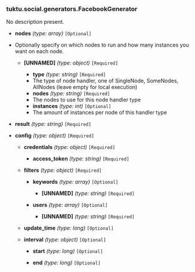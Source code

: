 ### tuktu.social.generators.FacebookGenerator
No description present.

  * **nodes** *(type: array)* `[Optional]`
  - Optionally specify on which nodes to run and how many instances you want on each node.
 
    * **[UNNAMED]** *(type: object)* `[Required]`

      * **type** *(type: string)* `[Required]`
      - The type of node handler, one of SingleNode, SomeNodes, AllNodes (leave empty for local execution)
 
      * **nodes** *(type: string)* `[Required]`
      - The nodes to use for this node handler type
 
      * **instances** *(type: int)* `[Optional]`
      - The amount of instances per node of this handler type
 
  * **result** *(type: string)* `[Required]`

  * **config** *(type: object)* `[Required]`

    * **credentials** *(type: object)* `[Required]`

      * **access_token** *(type: string)* `[Required]`

    * **filters** *(type: object)* `[Required]`

      * **keywords** *(type: array)* `[Optional]`

        * **[UNNAMED]** *(type: string)* `[Required]`

      * **users** *(type: array)* `[Optional]`

        * **[UNNAMED]** *(type: string)* `[Required]`

    * **update_time** *(type: long)* `[Optional]`

    * **interval** *(type: object)* `[Optional]`

      * **start** *(type: long)* `[Optional]`

      * **end** *(type: long)* `[Optional]`

